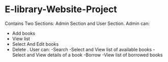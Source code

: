 # E-library-Website-Project
Contains Two Sections:
Admin Section and User Section.
Admin can:
- Add books
- View list
- Select And Edit books
- Delete
.
User can:
-Search
-Select and View list of available books
-Select and View details of a book
-Borrow
-View list of borrowed books
